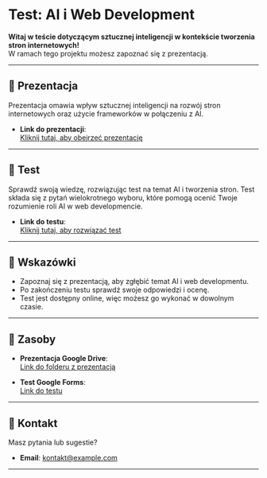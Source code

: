 # Test: AI i Web Development

**Witaj w teście dotyczącym sztucznej inteligencji w kontekście tworzenia stron internetowych!**  
W ramach tego projektu możesz zapoznać się z prezentacją.

---

## 📄 Prezentacja

Prezentacja omawia wpływ sztucznej inteligencji na rozwój stron internetowych oraz użycie frameworków w połączeniu z AI.

- **Link do prezentacji**:  
  [Kliknij tutaj, aby obejrzeć prezentację](https://drive.google.com/drive/folders/1cjDp5jqChXouaWQAgBm7JMyyJ294K7ri?usp=sharing)

---

## 📝 Test

Sprawdź swoją wiedzę, rozwiązując test na temat AI i tworzenia stron. Test składa się z pytań wielokrotnego wyboru, które pomogą ocenić Twoje rozumienie roli AI w web developmencie.

- **Link do testu**:  
  [Kliknij tutaj, aby rozwiązać test](https://forms.gle/yCLhXBuz7e7Rz7a99)

---

## 📌 Wskazówki

- Zapoznaj się z prezentacją, aby zgłębić temat AI i web developmentu.
- Po zakończeniu testu sprawdź swoje odpowiedzi i ocenę.
- Test jest dostępny online, więc możesz go wykonać w dowolnym czasie.

---

## 🔗 Zasoby

- **Prezentacja Google Drive**:  
  [Link do folderu z prezentacją](https://drive.google.com/drive/folders/1cjDp5jqChXouaWQAgBm7JMyyJ294K7ri?usp=sharing)
  
- **Test Google Forms**:  
  [Link do testu](https://forms.gle/yCLhXBuz7e7Rz7a99)

---

## 💬 Kontakt

Masz pytania lub sugestie?

- **Email**: [kontakt@example.com](kisonamplay@gmail.com)

---
